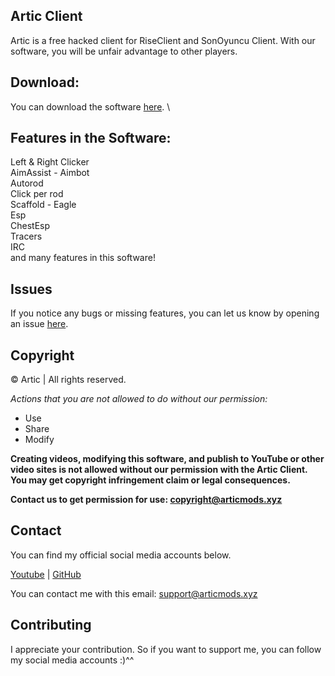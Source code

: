 ## Artic Client 
Artic is a free hacked client for RiseClient and SonOyuncu Client. With our software, you will be unfair advantage to other players.

## Download:
You can download the software [here](https://github.com/Arisunecik/Artic-Client/releases/tag/Artic_Release). \

## Features in the Software:
Left & Right Clicker \
AimAssist - Aimbot \
Autorod \
Click per rod \
Scaffold - Eagle \
Esp \
ChestEsp \
Tracers \
IRC \
and many features in this software!

## Issues
If you notice any bugs or missing features, you can let us know by opening an issue [here](https://github.com/Artic/Artic/issues).

## Copyright
©️ Artic | All rights reserved.

*Actions that you are not allowed to do without our permission:*

- Use
- Share
- Modify 

**Creating videos, modifying this software, and publish to YouTube or other video sites is not allowed without our permission with the Artic Client. You may get copyright infringement claim or legal consequences.**

**Contact us to get permission for use: copyright@articmods.xyz**

## Contact
You can find my official social media accounts below.

[Youtube](https://www.youtube.com/channel/UCPXxzmv0FSrTYaZtEzIdRhA) |
[GitHub](https://github.com/Arisunecik) 

You can contact me with this email: support@articmods.xyz

## Contributing
I appreciate your contribution. So if you want to support me, you can follow my social media accounts :)^^
